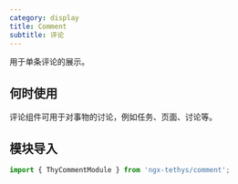 ```yaml
---
category: display
title: Comment
subtitle: 评论
---
```

<alert>用于单条评论的展示。</alert>

## 何时使用

评论组件可用于对事物的讨论，例如任务、页面、讨论等。

## 模块导入

``` ts
import { ThyCommentModule } from 'ngx-tethys/comment';
```

<examples/>
